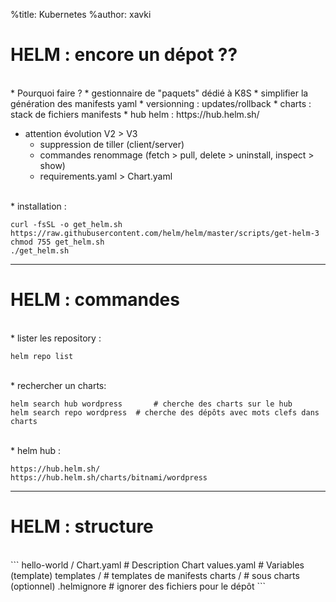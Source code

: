 %title: Kubernetes 
%author: xavki

# HELM : encore un dépot ??


<br>
* Pourquoi faire ?
	* gestionnaire de "paquets" dédié à K8S
	* simplifier la génération des manifests yaml
	* versionning : updates/rollback
	* charts : stack de fichiers manifests
	* hub helm : https://hub.helm.sh/


* attention évolution V2 > V3
	* suppression de tiller (client/server)
	* commandes renommage (fetch > pull, delete > uninstall, inspect > show)
	* requirements.yaml > Chart.yaml

<br>
* installation :

```
curl -fsSL -o get_helm.sh https://raw.githubusercontent.com/helm/helm/master/scripts/get-helm-3
chmod 755 get_helm.sh 
./get_helm.sh
```

-------------------------------------------------------------------------

# HELM : commandes

<br>
* lister les repository :

```
helm repo list
```

<br>
* rechercher un charts:

```
helm search hub wordpress		# cherche des charts sur le hub
helm search repo wordpress	# cherche des dépôts avec mots clefs dans charts
```

<br>
* helm hub :

```
https://hub.helm.sh/
https://hub.helm.sh/charts/bitnami/wordpress
```

-----------------------------------------------------------------------

# HELM : structure


<br>
```
hello-world /
  Chart.yaml 		# Description Chart
  values.yaml		# Variables (template)
  templates /		# templates de manifests
  charts /			# sous charts (optionnel)
  .helmignore		# ignorer des fichiers pour le dépôt
```

